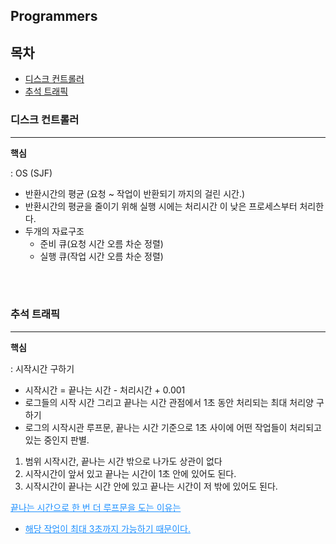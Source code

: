 ## Programmers

## 목차 

- [디스크 컨트롤러](#디스크-컨트롤러)
- [추석 트래픽](#추석-트래픽)

### 디스크 컨트롤러

---

**핵심**

: OS (SJF)

- 반환시간의 평균 (요청 ~ 작업이 반환되기 까지의 걸린 시간.)
- 반환시간의 평균을 줄이기 위해 실행 시에는 처리시간 이 낮은 프로세스부터 처리한다.
- 두개의 자료구조
    - 준비 큐(요청 시간 오름 차순 정렬)
    - 실행 큐(작업 시간 오름 차순 정렬)
    



<br>
<br>


### 추석 트래픽

----

**핵심**

: 시작시간 구하기

- 시작시간 = 끝나는 시간 - 처리시간 + 0.001
- 로그들의 시작 시간 그리고 끝나는 시간 관점에서 1초 동안 처리되는 최대 처리양 구하기
- 로그의 시작시관 루프문, 끝나는 시간 기준으로 1초 사이에 어떤 작업들이 처리되고 있는 중인지 판별.

1. 범위 시작시간, 끝나는 시간 밖으로 나가도 상관이 없다 
2. 시작시간이 앞서 있고 끝나는 시간이 1초 안에 있어도 된다.
3. 시작시간이 끝나는 시간 안에 있고 끝나는 시간이 저 밖에 있어도 된다.

<u style="color:dodgerblue"> 끝나는 시간으로 한 번 더 루프문을 도는 이유는 
- 해당 작업이 최대 3초까지 가능하기 때문이다. </u>
